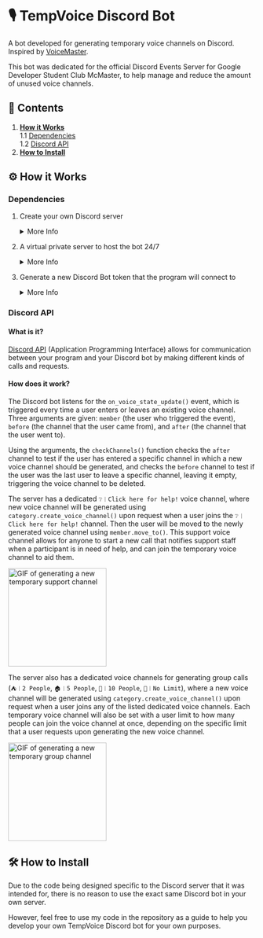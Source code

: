 # 🎙️ TempVoice Discord Bot
A bot developed for generating temporary voice channels on Discord. Inspired by [VoiceMaster](https://www.voicemaster.xyz/).

This bot was dedicated for the official Discord Events Server for Google Developer Student Club McMaster, to help manage and reduce the amount of unused voice channels.

## 📑 Contents

1. **[How it Works](#%EF%B8%8F-how-it-works)**  
1.1 [Dependencies](#dependencies)  
1.2 [Discord API](#discord-api)  
2. **[How to Install](#-how-to-install)**  

## ⚙️ How it Works

### Dependencies 

1. Create your own Discord server
    <details>
      <summary>More Info</summary>

      [Documentation on how to create a Discord Server](https://support.discord.com/hc/en-us/articles/204849977-How-do-I-create-a-server-)

    </details>
    

2. A virtual private server to host the bot 24/7
    <details>
      <summary>More Info</summary>

      [How I hosted the Discord bot](https://www.freecodecamp.org/news/create-a-discord-bot-with-python/#:~:text=How%20to%20Set%20Up%20the%20Bot%20to%20Run%20Continuously)

    </details>

3. Generate a new Discord Bot token that the program will connect to
    <details>
      <summary>More Info</summary>

      [How to get a Discord Bot token](https://www.writebots.com/discord-bot-token/)

    </details>

### Discord API
#### What is it?

[Discord API](https://discord.com/developers/docs/intro) (Application Programming Interface) allows for communication between your program and your Discord bot by making different kinds of calls and requests.

#### How does it work?

The Discord bot listens for the `on_voice_state_update()` event, which is triggered every time a user enters or leaves an existing voice channel. Three arguments are given: `member` (the user who triggered the event), `before` (the channel that the user came from), and `after` (the channel that the user went to).

Using the arguments, the `checkChannels()` function checks the `after` channel to test if the user has entered a specific channel in which a new voice channel should be generated, and checks the `before` channel to test if the user was the last user to leave a specific channel, leaving it empty, triggering the voice channel to be deleted.

The server has a dedicated `❔︱Click here for help!` voice channel, where new voice channel will be generated using `category.create_voice_channel()` upon request when a user joins the `❔︱Click here for help!` channel. Then the user will be moved to the newly generated voice channel using `member.move_to()`. This support voice channel allows for anyone to start a new call that notifies support staff when a participant is in need of help, and can join the temporary voice channel to aid them.

<img src="https://i.imgur.com/tMh30Mv.gif" alt="GIF of generating a new temporary support channel" width="200"/>

The server also has a dedicated voice channels for generating group calls (`⛺︱2 People`, `🏠︱5 People`, `🏨︱10 People`, `🎉︱No Limit`), where a new voice channel will be generated using `category.create_voice_channel()` upon request when a user joins any of the listed dedicated voice channels. Each temporary voice channel will also be set with a user limit to how many people can join the voice channel at once, depending on the specific limit that a user requests upon generating the new voice channel.

<img src="https://i.imgur.com/vQEMJcQ.gif" alt="GIF of generating a new temporary group channel" width="200"/>

## 🛠 How to Install
Due to the code being designed specific to the Discord server that it was intended for, there is no reason to use the exact same Discord bot in your own server.

However, feel free to use my code in the repository as a guide to help you develop your own TempVoice Discord bot for your own purposes.
